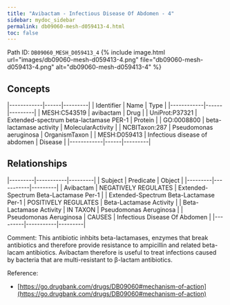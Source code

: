 ```yaml
---
title: "Avibactam - Infectious Disease Of Abdomen - 4"
sidebar: mydoc_sidebar
permalink: db09060-mesh-d059413-4.html
toc: false 
---
```



Path ID: `DB09060_MESH_D059413_4`
{% include image.html url="images/db09060-mesh-d059413-4.png" file="db09060-mesh-d059413-4.png" alt="db09060-mesh-d059413-4" %}

## Concepts

|------------|------|---------|
| Identifier | Name | Type    |
|------------|------|---------|
| MESH:C543519 | avibactam | Drug |
| UniProt:P37321 | Extended-spectrum beta-lactamase PER-1 | Protein |
| GO:0008800 | beta-lactamase activity | MolecularActivity |
| NCBITaxon:287 | Pseudomonas aeruginosa | OrganismTaxon |
| MESH:D059413 | Infectious disease of abdomen | Disease |
|------------|------|---------|

## Relationships

|---------|-----------|---------|
| Subject | Predicate | Object  |
|---------|-----------|---------|
| Avibactam | NEGATIVELY REGULATES | Extended-Spectrum Beta-Lactamase Per-1 |
| Extended-Spectrum Beta-Lactamase Per-1 | POSITIVELY REGULATES | Beta-Lactamase Activity |
| Beta-Lactamase Activity | IN TAXON | Pseudomonas Aeruginosa |
| Pseudomonas Aeruginosa | CAUSES | Infectious Disease Of Abdomen |
|---------|-----------|---------|

Comment: This antibiotic inhbits beta-lactamases, enzymes that break antibiotics and therefore provide resistance to ampicillin and related beta-lacam antibiotics. Avibactam therefore is useful to treat infections caused by bacteria that are multi-resistant to β-lactam antibiotics.

Reference: 
  - [https://go.drugbank.com/drugs/DB09060#mechanism-of-action](https://go.drugbank.com/drugs/DB09060#mechanism-of-action)
